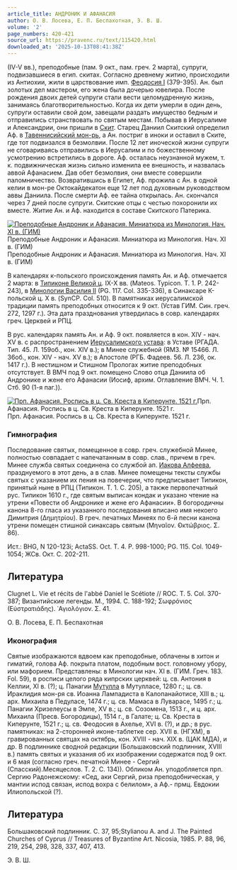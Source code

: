 ```yaml
---
article_title: АНДРОНИК И АФАНАСИЯ
author: О. В. Лосева, Е. П. Беспахотная, Э. В. Ш.
volume: '2'
page_numbers: 420-421
source_url: https://pravenc.ru/text/115420.html
downloaded_at: '2025-10-13T08:41:38Z'
---
```


(IV-V вв.), преподобные (пам. 9 окт., пам. греч. 2 марта), супруги, подвизавшиеся в егип. скитах. Согласно древнему житию, происходили из Антиохии, жили в царствование имп. [Феодосия I](<https://pravenc.ru/text/Феодосий I.html>) (379-395). Ан. был золотых дел мастером, его жена была дочерью ювелира. После рождения двоих детей супруги стали вести целомудренную жизнь, занимаясь благотворительностью. Когда их дети умерли в один день, супруги оставили свой дом, завещали раздать имущество бедным и отправились странствовать по святым местам. Побывав в Иерусалиме и Александрии, они пришли в [Скит](https://pravenc.ru/text/Скит.html). Старец Даниил Скитский определил Аф. в [Тавеннисийский мон-рь](<https://pravenc.ru/text/Тавеннисийский мон-рь.html>), а Ан. постриг в иноки и оставил в Ските, где тот подвизался в безмолвии. После 12 лет иноческой жизни супруги не сговариваясь отправились в Иерусалим и по божественному усмотрению встретились в дороге. Аф. осталась неузнанной мужем, т. к. подвижническая жизнь сильно изменила ее внешность, и назвалась аввой Афанасием. Дав обет безмолвия, они вместе совершили паломничество. Возвратившись в Египет, Аф. прожила с Ан. в одной келии в мон-ре Октокайдекатон еще 12 лет под духовным руководством аввы Даниила. После смерти Аф. ее тайна открылась. Ан. скончался через 7 дней после супруги. Скитские отцы с честью похоронили их вместе. Житие Ан. и Аф. находится в составе Скитского Патерика.

[![Преподобные Андроник и Афанасия. Миниатюра из Минология. Нач. XI в. (ГИМ)](https://pravenc.ru/data/199/448/1234/i200.jpg "Кликните для увеличения картинки")](https://pravenc.ru/data/199/448/1234/i400.jpg)Преподобные Андроник и Афанасия. Миниатюра из Минология. Нач. XI в. (ГИМ)  
Преподобные Андроник и Афанасия. Миниатюра из Минология. Нач. XI в. (ГИМ)

В календарях к-польского происхождения память Ан. и Аф. отмечается 2 марта: в [Типиконе Великой ц](<https://pravenc.ru/text/Типиконе Великой ц.html>). IX-X вв. (Mateos. Typicon. T. 1. P. 242-243), в [Минологии Василия II](<https://pravenc.ru/text/Василия II Минологий.html>) (PG. 117. Col. 335-336), в Синаксаре К-польской ц. X в. (SynCP. Col. 510). В памятниках иерусалимской традиции память преподобных относится к 9 окт. (Устав ГИМ. Син. греч. 272, 1297 г.). Эта дата празднования утвердилась в совр. календарях греч. Церквей и РПЦ.

В рус. календарях память Ан. и Аф. 9 окт. появляется в кон. XIV - нач. XV в. с распространением [Иерусалимского устава](<https://pravenc.ru/text/Иерусалимский устав.html>): в Уставе (РГАДА. Тип. 45. Л. 159об., кон. XIV в.); в Минее служебной (ЯМЗ. № 15466. Л. 36об., кон. XIV - нач. XV в.); в Апостоле (РГБ. Фадеев. 56. Л. 236, ок. 1417 г.). В нестишном и Стишном Прологах житие преподобных отсутствует. В ВМЧ под 9 окт. помещено Слово отца Даниила об Андронике и жене его Афанасии (Иосиф, архим. Оглавление ВМЧ. Ч. 1. Стб. 90 (1-я паг.)).

[![Прп. Афанасия. Роспись в ц. Св. Креста в Киперунте. 1521 г.](https://pravenc.ru/data/549/447/1234/i200.jpg "Кликните для увеличения картинки")](https://pravenc.ru/data/549/447/1234/i400.jpg)Прп. Афанасия. Роспись в ц. Св. Креста в Киперунте. 1521 г.  
Прп. Афанасия. Роспись в ц. Св. Креста в Киперунте. 1521 г.

### Гимнография

Последование святых, помещенное в совр. греч. служебной Минее, полностью совпадает с напечатанным в совр. слав., причем в греч. Минее служба святых соединена со службой ап. [Иакова Алфеева](<https://pravenc.ru/text/Иаков Алфеев.html>), празднуемого в этот день, а в слав. Минее помещены тексты службы святых с указанием их пения на повечерии, что предписывает Типикон, принятый ныне в РПЦ (Типикон. Т. 1. С. 205), а также первопечатный рус. Типикон 1610 г., где святым выписан кондак и указано чтение на утрени «Повести об Андронике и жене его Афанасии». В богородичны канона 8-го гласа из указанного последования вписано имя некоего Димитрия (Δημητρίου). В греч. печатных Минеях по 6-й песни канона утрени помещен стишной синаксарь святым (Μηναῖον. ̓Οκτώβριος. Σ. 86).

Ист.: BHG, N 120-123i; ActaSS. Oct. Т. 4. Р. 998-1000; PG. 115. Col. 1049-1054; ЖСв. Окт. С. 202-211.

## Литература

Clugnet L. Vie et récits de l'abbé Daniel le Scétiote // ROC. T. 5. Col. 370-387; Византийские легенды. М., 1994. С. 188-192; Σωφρόνιος (Εὐστρατιάδης). ῾Αγιολόγιον. 
Σ. 41.

О. В. Лосева,   Е. П. Беспахотная

### Иконография

Святые изображаются вдвоем как преподобные, облачены в хитон и гиматий, голова Аф. покрыта платом, подобным вост. головному убору, или мафорием. Представлены: в Минологии нач. XI в. (ГИМ. Греч. 183. Fol. 59), в росписи целого ряда кипрских церквей: ц. св. Антония в Келлии, XI в. (?); ц. Панагии [Мутулла](https://pravenc.ru/text/Мутулла.html) в Мутулласе, 1280 г.; ц. св. Ираклидия мон-ря св. Иоанна Лампадиста в Калопанайотисе, XIII в.; ц. арх. Михаила в Педуласе, 1474 г.; ц. св. Мамаса в Луварасе, 1495 г.; ц. Панагии Хризелеусы в Эмпе, XV в.; ц. св. Созомена, 1513 г., и ц. арх. Михаила (Пресв. Богородицы), 1514 г., в Галате; ц. Св. Креста в Киперунте, 1521 г.; ц. св. Феодосия в Ахелье, XVI в. (?), и др.; в рус. памятниках: на 2-сторонней иконе-таблетке сер. XVII в. (НГХМ), в гравированных святцах на октябрь, кон. XVIII - нач. XIX в. (ЦАК МДА), и др. В подлиннике сводной редакции (Большаковский подлинник, XVIII в.) память святых и указания об их изображении содержатся под 9 окт. и 6 мая (согласно греч. печатной Минее - Сергий (Спасский).Месяцеслов. Т. 2. С. 134)). Обликом Ан. уподобляется прп. Сергию Радонежскому: «Сед, аки Сергий, риза преподобническая, у мантии испод связан, испод вохра с белилом», а Аф.- прмц. Евдокии Илиопольской (?).

## Литература

Большаковский подлинник. С. 37, 95;Stylianou A. and J. The Painted Churches of Cyprus // Treasures of Byzantine Art. Nicosia, 1985. P. 88, 96, 219, 254, 298, 328, 337, 407, 413.

Э. В. Ш.
